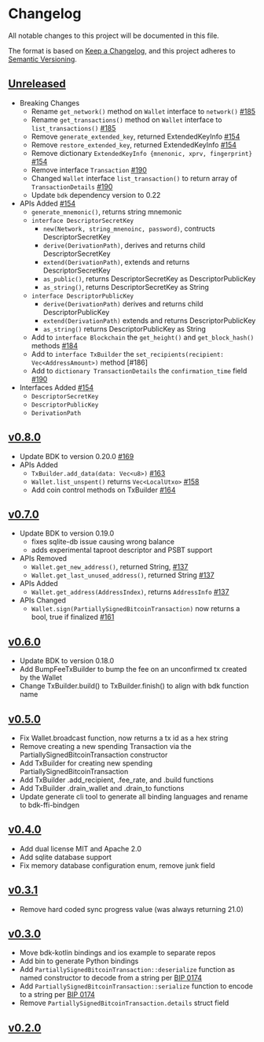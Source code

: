 # Changelog
All notable changes to this project will be documented in this file.

The format is based on [Keep a Changelog](https://keepachangelog.com/en/1.0.0/),
and this project adheres to [Semantic Versioning](https://semver.org/spec/v2.0.0.html).

## [Unreleased]

- Breaking Changes
  - Rename `get_network()` method on `Wallet` interface to `network()` [#185]
  - Rename `get_transactions()` method on `Wallet` interface to `list_transactions()` [#185]
  - Remove `generate_extended_key`, returned ExtendedKeyInfo [#154]
  - Remove `restore_extended_key`, returned ExtendedKeyInfo [#154]
  - Remove dictionary `ExtendedKeyInfo {mnenonic, xprv, fingerprint}` [#154]
  - Remove interface `Transaction` [#190]
  - Changed `Wallet` interface `list_transaction()` to return array of `TransactionDetails` [#190]
  - Update `bdk` dependency version to 0.22
- APIs Added [#154]
  - `generate_mnemonic()`, returns string mnemonic
  - `interface DescriptorSecretKey`
    - `new(Network, string_mnenoinc, password)`, contructs DescriptorSecretKey
    - `derive(DerivationPath)`, derives and returns child DescriptorSecretKey
    - `extend(DerivationPath)`, extends and returns DescriptorSecretKey
    - `as_public()`, returns DescriptorSecretKey as DescriptorPublicKey
    - `as_string()`, returns DescriptorSecretKey as String
  - `interface DescriptorPublicKey`
    - `derive(DerivationPath)` derives and returns child DescriptorPublicKey
    - `extend(DerivationPath)` extends and returns DescriptorPublicKey
    - `as_string()` returns DescriptorPublicKey as String
  - Add to `interface Blockchain` the `get_height()` and `get_block_hash()` methods [#184]
  - Add to `interface TxBuilder`  the `set_recipients(recipient: Vec<AddressAmount>)` method [#186]
  - Add to `dictionary TransactionDetails` the `confirmation_time` field [#190]
- Interfaces Added [#154]
  - `DescriptorSecretKey`
  - `DescriptorPublicKey`
  - `DerivationPath`

[#154]: https://github.com/bitcoindevkit/bdk-ffi/pull/154
[#184]: https://github.com/bitcoindevkit/bdk-ffi/pull/184
[#185]: https://github.com/bitcoindevkit/bdk-ffi/pull/185
[#193]: https://github.com/bitcoindevkit/bdk-ffi/pull/193

## [v0.8.0]
- Update BDK to version 0.20.0 [#169]
- APIs Added
  - `TxBuilder.add_data(data: Vec<u8>)` [#163]
  - `Wallet.list_unspent()` returns `Vec<LocalUtxo>` [#158]
  - Add coin control methods on TxBuilder [#164]

[#163]: https://github.com/bitcoindevkit/bdk-ffi/pull/163
[#158]: https://github.com/bitcoindevkit/bdk-ffi/pull/158
[#164]: https://github.com/bitcoindevkit/bdk-ffi/pull/164
[#169]: https://github.com/bitcoindevkit/bdk-ffi/pull/169
[#190]: https://github.com/bitcoindevkit/bdk-ffi/pull/190

## [v0.7.0]
- Update BDK to version 0.19.0
  - fixes sqlite-db issue causing wrong balance
  - adds experimental taproot descriptor and PSBT support
- APIs Removed 
  - `Wallet.get_new_address()`, returned String, [#137] 
  - `Wallet.get_last_unused_address()`, returned String [#137]
- APIs Added
  - `Wallet.get_address(AddressIndex)`, returns `AddressInfo` [#137]
- APIs Changed
  - `Wallet.sign(PartiallySignedBitcoinTransaction)` now returns a bool, true if finalized [#161]

[#137]: https://github.com/bitcoindevkit/bdk-ffi/pull/137
[#161]: https://github.com/bitcoindevkit/bdk-ffi/pull/161

## [v0.6.0]
- Update BDK to version 0.18.0
- Add BumpFeeTxBuilder to bump the fee on an unconfirmed tx created by the Wallet
- Change TxBuilder.build() to TxBuilder.finish() to align with bdk function name 

## [v0.5.0]
- Fix Wallet.broadcast function, now returns a tx id as a hex string
- Remove creating a new spending Transaction via the PartiallySignedBitcoinTransaction constructor
- Add TxBuilder for creating new spending PartiallySignedBitcoinTransaction
- Add TxBuilder .add_recipient, .fee_rate, and .build functions
- Add TxBuilder .drain_wallet and .drain_to functions
- Update generate cli tool to generate all binding languages and rename to bdk-ffi-bindgen

## [v0.4.0]
- Add dual license MIT and Apache 2.0
- Add sqlite database support
- Fix memory database configuration enum, remove junk field

## [v0.3.1]
- Remove hard coded sync progress value (was always returning 21.0)

## [v0.3.0]
- Move bdk-kotlin bindings and ios example to separate repos
- Add bin to generate Python bindings
- Add `PartiallySignedBitcoinTransaction::deserialize` function as named constructor to decode from a string per [BIP 0174]
- Add `PartiallySignedBitcoinTransaction::serialize` function to encode to a string per [BIP 0174]
- Remove `PartiallySignedBitcoinTransaction.details` struct field

[BIP 0174]:https://github.com/bitcoin/bips/blob/master/bip-0174.mediawiki#encoding

## [v0.2.0]

[unreleased]: https://github.com/bitcoindevkit/bdk-ffi/compare/v0.8.0...HEAD
[v0.8.0]: https://github.com/bitcoindevkit/bdk-ffi/compare/v0.7.0...v0.8.0
[v0.7.0]: https://github.com/bitcoindevkit/bdk-ffi/compare/v0.6.0...v0.7.0
[v0.6.0]: https://github.com/bitcoindevkit/bdk-ffi/compare/v0.5.0...v0.6.0
[v0.5.0]: https://github.com/bitcoindevkit/bdk-ffi/compare/v0.4.0...v0.5.0
[v0.4.0]: https://github.com/bitcoindevkit/bdk-ffi/compare/v0.3.1...v0.4.0
[v0.3.1]: https://github.com/bitcoindevkit/bdk-ffi/compare/v0.3.0...v0.3.1
[v0.3.0]: https://github.com/bitcoindevkit/bdk-ffi/compare/v0.2.0...v0.3.0
[v0.2.0]: https://github.com/bitcoindevkit/bdk-ffi/compare/v0.0.0...v0.2.0
